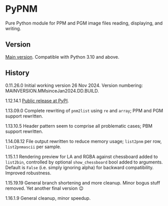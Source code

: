 # PyPNM

Pure Python module for PPM and PGM image files reading, displaying, and writing.

## Version

[Main version](https://github.com/Dnyarri/PyPNM/). Compatible with Python 3.10 and above.

## History

0.11.26.0   Initial working version 26 Nov 2024.
Version numbering: MAINVERSION.MMsinceJan2024.DD.BUILD.

1.12.14.1   [Public release at PyPI](https://pypi.org/project/PyPNM/).

1.13.09.0   Complete rewriting of `pnm2list` using `re` and `array`; PPM and PGM support rewritten.

1.13.10.5   Header pattern seem to comprise all problematic cases; PBM support rewritten.

1.14.08.12  File output rewritten to reduce memory usage; `list2pnm` per row, `list2pnmascii` per sample.

1.15.1.1    Rendering preview for LA and RGBA against chessboard added to `list2bin`,
controlled by optional `show_chessboard` bool added to arguments.
Default is `False` (i.e. simply ignoring alpha) for backward compatibility.
Improved robustness.

1.15.19.19  General branch shortening and more cleanup. Minor bogus stuff removed.
Yet another final version 😉

1.16.1.9    General cleanup, minor speedup.
